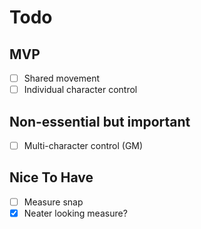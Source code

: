 # Todo

## MVP

- [ ] Shared movement
- [ ] Individual character control

## Non-essential but important

- [ ] Multi-character control (GM)

## Nice To Have

- [ ] Measure snap
- [x] Neater looking measure?
